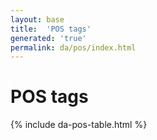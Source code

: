 ```yaml
---
layout: base
title:  'POS tags'
generated: 'true'
permalink: da/pos/index.html
---
```


# POS tags

{% include da-pos-table.html %}
